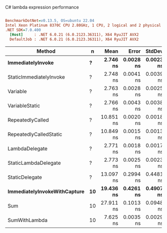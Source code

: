 C# lambda expression performance
``` ini

BenchmarkDotNet=v0.13.5, OS=ubuntu 22.04
Intel Xeon Platinum 8370C CPU 2.80GHz, 1 CPU, 2 logical and 2 physical cores
.NET SDK=7.0.400
  [Host]     : .NET 6.0.21 (6.0.2123.36311), X64 RyuJIT AVX2
  DefaultJob : .NET 6.0.21 (6.0.2123.36311), X64 RyuJIT AVX2


```
|                       Method |  n |      Mean |     Error |    StdDev |   Gen0 | Allocated |
|----------------------------- |--- |----------:|----------:|----------:|-------:|----------:|
|            **ImmediatelyInvoke** |  **?** |  **2.746 ns** | **0.0028 ns** | **0.0023 ns** |      **-** |         **-** |
|      StaticImmediatelyInvoke |  ? |  2.748 ns | 0.0041 ns | 0.0039 ns |      - |         - |
|                     Variable |  ? |  2.763 ns | 0.0028 ns | 0.0025 ns |      - |         - |
|               VariableStatic |  ? |  2.766 ns | 0.0043 ns | 0.0038 ns |      - |         - |
|             RepeatedlyCalled |  ? | 10.851 ns | 0.0020 ns | 0.0018 ns |      - |         - |
|       RepeatedlyCalledStatic |  ? | 10.849 ns | 0.0015 ns | 0.0013 ns |      - |         - |
|               LambdaDelegate |  ? |  2.771 ns | 0.0018 ns | 0.0017 ns |      - |         - |
|         StaticLambdaDelegate |  ? |  2.773 ns | 0.0025 ns | 0.0023 ns |      - |         - |
|               StaticDelegate |  ? | 13.097 ns | 0.2994 ns | 0.4481 ns | 0.0025 |      64 B |
| **ImmediatelyInvokeWithCapture** | **10** | **19.436 ns** | **0.4261 ns** | **0.4907 ns** | **0.0035** |      **88 B** |
|                          Sum | 10 | 27.911 ns | 0.1013 ns | 0.0948 ns |      - |         - |
|                SumWithLambda | 10 |  7.625 ns | 0.0035 ns | 0.0029 ns |      - |         - |
